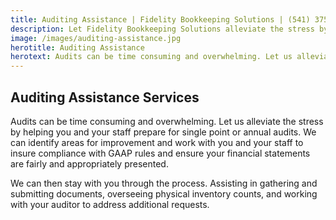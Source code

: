 ```yaml
---
title: Auditing Assistance | Fidelity Bookkeeping Solutions | (541) 375-0954
description: Let Fidelity Bookkeeping Solutions alleviate the stress by helping you and your staff prepare for single point or annual audits.
image: /images/auditing-assistance.jpg
herotitle: Auditing Assistance
herotext: Audits can be time consuming and overwhelming. Let us alleviate the stress by helping you and your staff prepare for single point or annual audits.
---
```


## Auditing Assistance Services

Audits can be time consuming and overwhelming. Let us alleviate the stress by helping you and your staff prepare for single point or annual audits. We can identify areas for improvement and work with you and your staff to insure compliance with GAAP rules and ensure your financial statements are fairly and appropriately presented. 

We can then stay with you through the process.  Assisting in gathering and submitting documents, overseeing physical inventory counts, and working with your auditor to address additional requests.